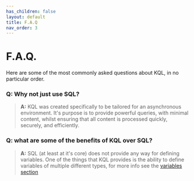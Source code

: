 ```yaml
---
has_children: false
layout: default
title: F.A.Q
nav_order: 3
---
```


# F.A.Q.
Here are some of the most commonly asked questions about KQL, in no particular order.

### Q: Why not just use SQL?
> **A:** KQL was created specifically to be tailored for an asynchronous environment. It's purpose is to provide powerful queries, with minimal content, whilst ensuring that all content is processed quickly, securely, and efficiently.

### Q: what are some of the benefits of KQL over SQL?
> **A:** SQL (at least at it's core) does not provide any way for defining variables. One of the things that KQL provides is the ability to define variables of multiple different types, for more info see the [variables section](/syntax/variables)